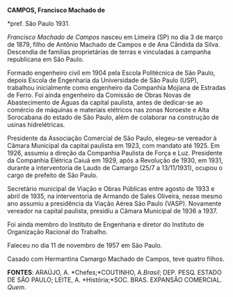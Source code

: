 **CAMPOS, Francisco Machado de**

\*pref. São Paulo 1931.

*Francisco Machado de Campos* nasceu em Limeira (SP) no dia 3 de março
de 1879, filho de Antônio Machado de Campos e de Ana Cândida da Silva.
Descendia de famílias proprietárias de terras e vinculadas à campanha
republicana em São Paulo.

Formado engenheiro civil em 1904 pela Escola Politécnica de São Paulo,
depois Escola de Engenharia da Universidade de São Paulo (USP),
trabalhou inicialmente como engenheiro da Companhia Mojiana de Estradas
de Ferro. Foi ainda engenheiro da Comissão de Obras Novas de
Abastecimento de Águas da capital paulista, antes de dedicar-se ao
comércio de máquinas e materiais elétricos nas zonas Noroeste e Alta
Sorocabana do estado de São Paulo, além de colaborar na construção de
usinas hidrelétricas.

Presidente da Associação Comercial de São Paulo, elegeu-se vereador à
Câmara Municipal da capital paulista em 1923, com mandato até 1925. Em
1926, assumiu a direção da Companhia Paulista de Força e Luz. Presidente
da Companhia Elétrica Caiuá em 1929, após a Revolução de 1930, em 1931,
durante a interventoria de Laudo de Camargo (25/7 a 13/11/1931), ocupou
o cargo de prefeito de São Paulo.

Secretário municipal de Viação e Obras Públicas entre agosto de 1933 e
abril de 1935, na interventoria de Armando de Sales Oliveira, nesse
mesmo ano assumiu a presidência da Viação Aérea São Paulo (VASP).
Novamente vereador na capital paulista, presidiu a Câmara Municipal de
1936 a 1937.

Foi ainda membro do Instituto de Engenharia e diretor do Instituto de
Organização Racional do Trabalho.

Faleceu no dia 11 de novembro de 1957 em São Paulo.

Casado com Hermantina Camargo Machado de Campos, teve quatro filhos.

**FONTES**: ARAÚJO, A. *Chefes;*COUTINHO, A.*Brasil*; DEP. PESQ. ESTADO
DE SÃO PAULO; LEITE, A. *História;*SOC. BRAS. EXPANSÃO COMERCIAL.
*Quem*.
